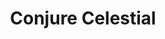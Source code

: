 ---
title: "Conjure Celestial"
permalink: /spells/conjure-celestial/
tags:
  - Spell
  - 7th Level
  - Conjuration
available_for:
  - Cleric
level: "7th Level"
school: "Conjuration"
range: "90 ft"
comp:
  - V
  - S
duration: "1 Hour"
concentration: true
cast_time: "1 Minute"
description: |
  You summon a celestial of challenge rating 4 or lower, which appears in an unoccupied space that you can see within range. The celestial disappears when it drops to 0 hit points or when the spell ends.

  The celestial is friendly to you and your companions for the duration. Roll initiative for the celestial, which has its own turns. It obeys any verbal commands that you issue to it (no action required by you), as long as they don't violate its alignment. If you don't issue any commands to the celestial, it defends itself from hostile creatures but otherwise takes no actions.

  The GM has the celestial's statistics.

  **At higher levels.** When you cast this spell using a 9th-level spell slot, you summon a celestial of challenge rating 5 or lower.
excerpt: "You summon a celestial of challenge rating 4 or lower, which appears in an unoccupied space that you can see within range."
source: "Basic Rules"
---